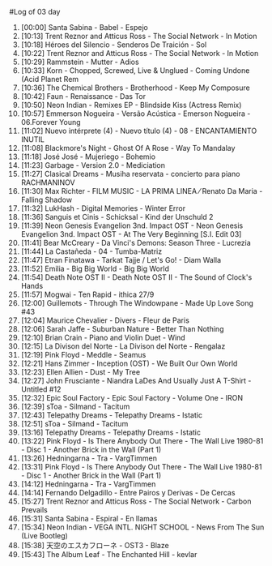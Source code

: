 #Log of 03 day

1. [00:00] Santa Sabina - Babel - Espejo
1. [10:13] Trent Reznor and Atticus Ross - The Social Network - In Motion
1. [10:18] Héroes del Silencio - Senderos De Traición - Sol
1. [10:22] Trent Reznor and Atticus Ross - The Social Network - In Motion
1. [10:29] Rammstein - Mutter - Adios
1. [10:33] Korn - Chopped, Screwed, Live & Unglued - Coming Undone (Acid Planet Rem
1. [10:36] The Chemical Brothers - Brotherhood - Keep My Composure
1. [10:42] Faun - Renaissance - Das Tor
1. [10:50] Neon Indian - Remixes EP - Blindside Kiss (Actress Remix)
1. [10:57] Emmerson Nogueira - Versão Acústica - Emerson Nogueira - 06.Forever Young
1. [11:02] Nuevo intérprete (4) - Nuevo título (4) - 08 - ENCANTAMIENTO INUTIL
1. [11:08] Blackmore's Night - Ghost Of A Rose - Way To Mandalay
1. [11:18] José José - Mujeriego - Bohemio
1. [11:23] Garbage - Version 2.0 - Mediciation
1. [11:27] Clasical Dreams - Musiha reservata - concierto para piano RACHMANINOV
1. [11:30] Max Richter - FILM MUSIC - LA PRIMA LINEA ⁄ Renato Da Maria - Falling Shadow
1. [11:32] LukHash - Digital Memories - Winter Error
1. [11:36] Sanguis et Cinis - Schicksal - Kind der Unschuld 2
1. [11:39] Neon Genesis Evangelion 3nd. Impact OST - Neon Genesis Evangelion 3nd. Impact OST - At The Very Beginning [S.I. Edit 03]
1. [11:41] Bear McCreary - Da Vinci's Demons: Season Three - Lucrezia
1. [11:44] La Castañeda - 04 - Tumba-Matriz
1. [11:47] Etran Finatawa - Tarkat Tajje / Let's Go! - Diam Walla
1. [11:52] Emilia - Big Big World - Big Big World
1. [11:54] Death Note OST II - Death Note OST II - The Sound of Clock's Hands
1. [11:57] Mogwai - Ten Rapid - ithica 27/9
1. [12:00] Guillemots - Through The Windowpane - Made Up Love Song #43
1. [12:04] Maurice Chevalier - Divers - Fleur de Paris
1. [12:06] Sarah Jaffe - Suburban Nature - Better Than Nothing
1. [12:10] Brian Crain - Piano and Violin Duet - Wind
1. [12:15] La Divison del Norte - La Divison del Norte - Rengalaz
1. [12:19] Pink Floyd - Meddle - Seamus
1. [12:21] Hans Zimmer - Inception (OST) - We Built Our Own World
1. [12:23] Ellen Allien - Dust - My Tree
1. [12:27] John Frusciante - Niandra LaDes And Usually Just A T-Shirt - Untitled #12
1. [12:32] Epic Soul Factory - Epic Soul Factory - Volume One - IRON
1. [12:39] sToa - Silmand - Tacitum
1. [12:43] Telepathy Dreams - Telepathy Dreams - Istatic
1. [12:51] sToa - Silmand - Tacitum
1. [13:16] Telepathy Dreams - Telepathy Dreams - Istatic
1. [13:22] Pink Floyd - Is There Anybody Out There - The Wall Live 1980-81 - Disc 1 - Another Brick in the Wall (Part 1)
1. [13:26] Hedningarna - Tra - VargTimmen
1. [13:31] Pink Floyd - Is There Anybody Out There - The Wall Live 1980-81 - Disc 1 - Another Brick in the Wall (Part 1)
1. [14:12] Hedningarna - Tra - VargTimmen
1. [14:14] Fernando Delgadillo - Entre Pairos y Derivas - De Cercas
1. [15:27] Trent Reznor and Atticus Ross - The Social Network - Carbon Prevails
1. [15:31] Santa Sabina - Espiral - En llamas
1. [15:34] Neon Indian - VEGA INTL. NIGHT SCHOOL - News From The Sun (Live Bootleg)
1. [15:38] 天空のエスカフローネ - OST3 - Blaze
1. [15:43] The Album Leaf - The Enchanted Hill - kevlar
